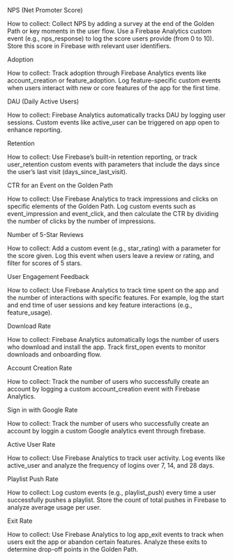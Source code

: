 NPS (Net Promoter Score)

How to collect: Collect NPS by adding a survey at the end of the Golden Path or key moments in the user flow. Use a Firebase Analytics custom event (e.g., nps_response) to log the score users provide (from 0 to 10). Store this score in Firebase with relevant user identifiers.

Adoption

How to collect: Track adoption through Firebase Analytics events like account_creation or feature_adoption. Log feature-specific custom events when users interact with new or core features of the app for the first time.

DAU (Daily Active Users)

How to collect: Firebase Analytics automatically tracks DAU by logging user sessions. Custom events like active_user can be triggered on app open to enhance reporting.

Retention

How to collect: Use Firebase’s built-in retention reporting, or track user_retention custom events with parameters that include the days since the user’s last visit (days_since_last_visit).

CTR for an Event on the Golden Path

How to collect: Use Firebase Analytics to track impressions and clicks on specific elements of the Golden Path. Log custom events such as event_impression and event_click, and then calculate the CTR by dividing the number of clicks by the number of impressions.

Number of 5-Star Reviews

How to collect: Add a custom event (e.g., star_rating) with a parameter for the score given. Log this event when users leave a review or rating, and filter for scores of 5 stars.

User Engagement Feedback

How to collect: Use Firebase Analytics to track time spent on the app and the number of interactions with specific features. For example, log the start and end time of user sessions and key feature interactions (e.g., feature_usage).

Download Rate

How to collect: Firebase Analytics automatically logs the number of users who download and install the app. Track first_open events to monitor downloads and onboarding flow.

Account Creation Rate

How to collect: Track the number of users who successfully create an account by logging a custom account_creation event with Firebase Analytics.

Sign in with Google Rate

How to collect: Track the number of users who successfully create an account by loggin a custom Google analytics event through firebase. 

Active User Rate

How to collect: Use Firebase Analytics to track user activity. Log events like active_user and analyze the frequency of logins over 7, 14, and 28 days.

Playlist Push Rate

How to collect: Log custom events (e.g., playlist_push) every time a user successfully pushes a playlist. Store the count of total pushes in Firebase to analyze average usage per user.

Exit Rate

How to collect: Use Firebase Analytics to log app_exit events to track when users exit the app or abandon certain features. Analyze these exits to determine drop-off points in the Golden Path.
